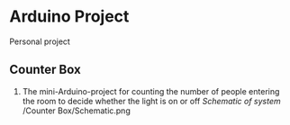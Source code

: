 # Arduino Project
 Personal project

## Counter Box
1. The mini-Arduino-project for counting the number of people entering the room to decide whether the light is on or off
*Schematic of system* \
/Counter Box/Schematic.png
